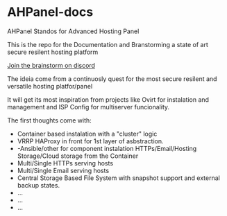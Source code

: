 # AHPanel-docs

AHPanel Standos for Advanced Hosting Panel

This is the repo for the Documentation and Branstorming a state of art secure resilent hosting platform

[Join the brainstorm on discord](https://discord.gg/rrCZmBbz)

The ideia come from a continuosly quest for the most secure resilent and versatile hosting platfor/panel

It will get its most inspiration from projects like Ovirt for instalation and management and ISP Config for multiserver funcionality.

The first thoughts come with:

* Container based instalation with a "cluster" logic
* VRRP HAProxy in front for 1st layer of asbstraction.
* -Ansible/other for component instalation HTTPs/Email/Hosting Storage/Cloud storage from the Container
* Multi/Single HTTPs serving hosts
* Multi/Single Email serving hosts
* Central Storage Based File System with snapshot support and external backup states.
* ...
* ...
* ...


 
